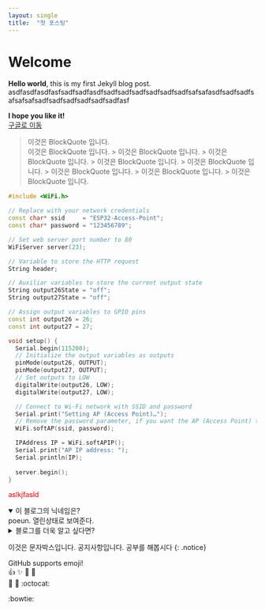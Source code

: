 ```yaml
---
layout: single
title:  "첫 포스팅"
---
```


# Welcome

**Hello world**, this is my first Jekyll blog post. asdfasdfasdfasfsadfsadfasdfsadfsadfsadfsadfsadfsadfsafsafasdfsadfsadfsafsafsafsadfsadfsadfsadfsadfsadfasf

<b>I hope you like it!</b><br>
[구글로 이동](https://google.com)
> 이것은 BlockQuote 입니다.<br>
> 이것은 BlockQuote 입니다.
	> 이것은 BlockQuote 입니다.
	> 이것은 BlockQuote 입니다.
	> 이것은 BlockQuote 입니다.
		> 이것은 BlockQuote 입니다.
		> 이것은 BlockQuote 입니다.
		> 이것은 BlockQuote 입니다.
		> 이것은 BlockQuote 입니다.

```c++
#include <WiFi.h>

// Replace with your network credentials
const char* ssid     = "ESP32-Access-Point";
const char* password = "123456789";

// Set web server port number to 80
WiFiServer server(23);

// Variable to store the HTTP request
String header;

// Auxiliar variables to store the current output state
String output26State = "off";
String output27State = "off";

// Assign output variables to GPIO pins
const int output26 = 26;
const int output27 = 27;

void setup() {
  Serial.begin(115200);
  // Initialize the output variables as outputs
  pinMode(output26, OUTPUT);
  pinMode(output27, OUTPUT);
  // Set outputs to LOW
  digitalWrite(output26, LOW);
  digitalWrite(output27, LOW);

  // Connect to Wi-Fi network with SSID and password
  Serial.print("Setting AP (Access Point)…");
  // Remove the password parameter, if you want the AP (Access Point) to be open
  WiFi.softAP(ssid, password);

  IPAddress IP = WiFi.softAPIP();
  Serial.print("AP IP address: ");
  Serial.println(IP);
  
  server.begin();
}
```

<span style="color:red">aslkjfasld</span>


<details open>
  <summary>이 블로그의 닉네임은?</summary>
  poeun. 열린상태로 보여준다.
</details>


<details>
  <summary>블로그를 더욱 알고 싶다면?</summary>
  github.com/ingu627 로 이동한다.
</details>
 
이것은 문자박스입니다.
공지사항입니다. 공부를 해봅시다 
{: .notice}  

GitHub supports emoji!  
:+1: :sparkles: :camel: :tada:  
:rocket: :metal: :octocat:  

:bowtie:

